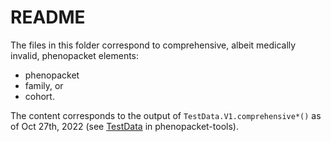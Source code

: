 # README

The files in this folder correspond to comprehensive, albeit medically invalid, phenopacket elements: 
- phenopacket
- family, or
- cohort.

The content corresponds to the output of `TestData.V1.comprehensive*()` as of Oct 27th, 2022
(see [TestData](https://github.com/phenopackets/phenopacket-tools/blob/main/phenopacket-tools-test/src/main/java/org/phenopackets/phenopackettools/test/TestData.java) in phenopacket-tools).
